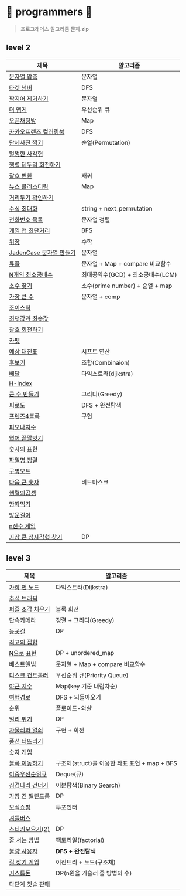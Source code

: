 # 🌼 programmers 🌼
> 프로그래머스 알고리즘 문제.zip

## level 2
|제목|알고리즘|
|---|---|
|[문자열 압축](https://github.com/Yuz-Algorithm-Learning/algorithm-learning/tree/main/programmers/level2/문자열압축)|문자열|
|[타겟 넘버](https://github.com/Yuz-Algorithm-Learning/algorithm-learning/tree/main/programmers/level2/타겟넘버)|DFS|
|[짝지어 제거하기](https://github.com/Yuz-Algorithm-Learning/algorithm-learning/tree/main/programmers/level2/짝지어제거하기)|문자열|
|[더 맵게](https://github.com/Yuz-Algorithm-Learning/algorithm-learning/tree/main/programmers/level2/더맵게)|우선순위 큐|
|[오픈채팅방](https://github.com/Yuz-Algorithm-Learning/algorithm-learning/tree/main/programmers/level2/오픈채팅방)|Map|
|[카카오프렌즈 컬러링북](https://github.com/Yuz-Algorithm-Learning/algorithm-learning/tree/main/programmers/level2/카카오프랜즈%20컬러링북)|DFS|
|[단체사진 찍기](https://github.com/Yuz-Algorithm-Learning/algorithm-learning/tree/main/programmers/level2/단체사진%20찍기)|순열(Permutation)|
|[멀쩡한 사각형](https://github.com/Yuz-Algorithm-Learning/algorithm-learning/tree/main/programmers/level2/멀쩡한%20사각형)|
|[행렬 테두리 회전하기](https://github.com/Yuz-Algorithm-Learning/algorithm-learning/tree/main/programmers/level2/행렬%20테두리%20회전하기)|
|[괄호 변환](https://github.com/Yuz-Algorithm-Learning/algorithm-learning/tree/main/programmers/level2/괄호%20변환)|재귀|
|[뉴스 클러스터링](https://github.com/Yuz-Algorithm-Learning/algorithm-learning/tree/main/programmers/level2/뉴스%20클러스터링)|Map|
|[거리두기 확인하기](https://github.com/Yuz-Algorithm-Learning/algorithm-learning/tree/main/programmers/level2/거리두기%20확인하기)|
|[수식 최대화](https://github.com/Yuz-Algorithm-Learning/algorithm-learning/tree/main/programmers/level2/수식%20최대화)|string + next_permutation|
|[전화번호 목록](https://github.com/Yuz-Algorithm-Learning/algorithm-learning/tree/main/programmers/level2/전화번호%20목록)|문자열 정렬|
|[게임 맵 최단거리](https://github.com/Yuz-Algorithm-Learning/algorithm-learning/tree/main/programmers/level2/게임%20맵%20최단거리)|BFS|
|[위장](https://github.com/Yuz-Algorithm-Learning/algorithm-learning/tree/main/programmers/level2/위장)|수학|
|[JadenCase 문자열 만들기](https://github.com/Yuz-Algorithm-Learning/algorithm-learning/tree/main/programmers/level2/JadenCase%20문자열%20만들기)|문자열|
|[튜플](https://github.com/Yuz-Algorithm-Learning/algorithm-learning/tree/main/programmers/level2/튜플)|문자열 + Map + compare 비교함수|
|[N개의 최소공배수](https://github.com/Yuz-Algorithm-Learning/algorithm-learning/tree/main/programmers/level2/N개의%20최소공배수)|최대공약수(GCD) + 최소공배수(LCM)|
|[소수 찾기](https://github.com/Yuz-Algorithm-Learning/algorithm-learning/tree/main/programmers/level2/소수%20찾기)|소수(prime number) + 순열 + map|
|[가장 큰 수](https://github.com/Yuz-Algorithm-Learning/algorithm-learning/tree/main/programmers/level2/가장%20큰%20수)|문자열 + comp|
|[조이스틱](https://github.com/Yuz-Algorithm-Learning/algorithm-learning/tree/main/programmers/level2/조이스틱)|
|[최댓값과 최솟값](https://github.com/Yuz-Algorithm-Learning/algorithm-learning/tree/main/programmers/level2/최댓값과%20최솟값)|
|[괄호 회전하기](https://github.com/Yuz-Algorithm-Learning/algorithm-learning/tree/main/programmers/level2/괄호%20회전하기)|
|[카펫](https://github.com/Yuz-Algorithm-Learning/algorithm-learning/tree/main/programmers/level2/카펫)|
|[예상 대진표](https://github.com/Yuz-Algorithm-Learning/algorithm-learning/tree/main/programmers/level2/예상%20대진표)|시프트 연산|
|[후보키](https://github.com/Yuz-Algorithm-Learning/algorithm-learning/tree/main/programmers/level2/후보키)|조합(Combinaion)|
|[배달](https://github.com/Yuz-Algorithm-Learning/algorithm-learning/tree/main/programmers/level2/배달)|다익스트라(dijkstra)|
|[H-Index](https://github.com/Yuz-Algorithm-Learning/algorithm-learning/tree/main/programmers/level2/H-Index)|
|[큰 수 만들기](https://github.com/Yuz-Algorithm-Learning/algorithm-learning/tree/main/programmers/level2/큰%20수%20만들기)|그리디(Greedy)|
|[피로도](https://github.com/Yuz-Algorithm-Learning/algorithm-learning/tree/main/programmers/level2/피로도)|DFS + 완전탐색|
|[프렌즈4블록](https://github.com/Yuz-Algorithm-Learning/algorithm-learning/tree/main/programmers/level2/프렌즈4블록)|구현|
|[피보나치수](https://github.com/Yuz-Algorithm-Learning/algorithm-learning/tree/main/programmers/level2/피보나치수)|
|[영어 끝말잇기](https://github.com/Yuz-Algorithm-Learning/algorithm-learning/tree/main/programmers/level2/영어%20끝말잇기)|
|[숫자의 표현](https://github.com/Yuz-Algorithm-Learning/algorithm-learning/tree/main/programmers/level2/숫자의%20표현)|
|[파일명 정렬](https://github.com/Yuz-Algorithm-Learning/algorithm-learning/tree/main/programmers/level2/파일명%20정렬)|
|[구명보트](https://github.com/Yuz-Algorithm-Learning/algorithm-learning/tree/main/programmers/level2/구명보트)|
|[다음 큰 숫자](https://github.com/Yuz-Algorithm-Learning/algorithm-learning/tree/main/programmers/level2/다음%20큰%20숫자)|비트마스크|
|[행렬의곱셈](https://github.com/Yuz-Algorithm-Learning/algorithm-learning/tree/main/programmers/level2/행렬의곱셈)|
|[땅따먹기](https://github.com/Yuz-Algorithm-Learning/algorithm-learning/tree/main/programmers/level2/땅따먹기)|
|[방문길이](https://github.com/Yuz-Algorithm-Learning/algorithm-learning/tree/main/programmers/level2/방문길이)|
|[n진수 게임](https://github.com/Yuz-Algorithm-Learning/algorithm-learning/tree/main/programmers/level2/n진수%20게임)|
|[가장 큰 정사각형 찾기](https://github.com/Yuz-Algorithm-Learning/algorithm-learning/tree/main/programmers/level2/가장%20큰%20정사각형%20찾기)|DP|


## level 3
|제목|알고리즘|
|---|---|
|[가장 먼 노드](https://github.com/Yuz-Algorithm-Learning/algorithm-learning/tree/main/programmers/level3/가장%20먼%20노드)|다익스트라(Dijkstra)|
|[추석 트래픽](https://github.com/Yuz-Algorithm-Learning/algorithm-learning/tree/main/programmers/level3/추석%20트래픽)|
|[퍼즐 조각 채우기](https://github.com/Yuz-Algorithm-Learning/algorithm-learning/tree/main/programmers/level3/퍼즐%20조각%20채우기)|블록 회전|
|[단속카메라](https://github.com/Yuz-Algorithm-Learning/algorithm-learning/tree/main/programmers/level3/단속카메라)|정렬 + 그리디(Greedy)|
|[등굣길](https://github.com/Yuz-Algorithm-Learning/algorithm-learning/tree/main/programmers/level3/등굣길)|DP|
|[최고의 집합](https://github.com/Yuz-Algorithm-Learning/algorithm-learning/tree/main/programmers/level3/최고의%20집합)|
|[N으로 표현](https://github.com/Yuz-Algorithm-Learning/algorithm-learning/tree/main/programmers/level3/N으로%20표현)|DP + unordered_map|
|[베스트앨범](https://github.com/Yuz-Algorithm-Learning/algorithm-learning/tree/main/programmers/level3/베스트앨범)|문자열 + Map + compare 비교함수|
|[디스크 컨트롤러](https://github.com/Yuz-Algorithm-Learning/algorithm-learning/tree/main/programmers/level3/디스크%20컨트롤러)|우선순위 큐(Priority Queue)|
|[야근 지수](https://github.com/Yuz-Algorithm-Learning/algorithm-learning/tree/main/programmers/level3/야근%20지수)|Map(key 기준 내림차순)|
|[여행경로](https://github.com/Yuz-Algorithm-Learning/algorithm-learning/tree/main/programmers/level3/여행경로)|DFS + 되돌아오기|
|[순위](https://github.com/Yuz-Algorithm-Learning/algorithm-learning/tree/main/programmers/level3/순위)|플로이드-와샬|
|[멀리 뛰기](https://github.com/Yuz-Algorithm-Learning/algorithm-learning/tree/main/programmers/level3/멀리%20뛰기)|DP|
|[자물쇠와 열쇠](https://github.com/Yuz-Algorithm-Learning/algorithm-learning/tree/main/programmers/level3/자물쇠와%20열쇠)|구현 + 회전|
|[풍선 터뜨리기](https://github.com/Yuz-Algorithm-Learning/algorithm-learning/tree/main/programmers/level3/풍선%20터뜨리기)|
|[숫자 게임](https://github.com/Yuz-Algorithm-Learning/algorithm-learning/tree/main/programmers/level3/숫자%20게임)|
|[블록 이동하기](https://github.com/Yuz-Algorithm-Learning/algorithm-learning/tree/main/programmers/level3/블록%20이동하기)|구조체(struct)를 이용한 좌표 표현 + map + BFS|
|[이중우선순위큐](https://github.com/Yuz-Algorithm-Learning/algorithm-learning/tree/main/programmers/level3/이중우선순위큐)|Deque(큐)|
|[징검다리 건너기](https://github.com/Yuz-Algorithm-Learning/algorithm-learning/tree/main/programmers/level3/징검다리%20건너기)|이분탐색(Binary Search)|
|[가장 긴 팰린드롬](https://github.com/Yuz-Algorithm-Learning/algorithm-learning/tree/main/programmers/level3/가장%20긴%20팰린드롬)|DP|
|[보석쇼핑](https://github.com/Yuz-Algorithm-Learning/algorithm-learning/tree/main/programmers/level3/보석쇼핑)|투포인터|
|[셔틀버스](https://github.com/Yuz-Algorithm-Learning/algorithm-learning/tree/main/programmers/level3/셔틀버스)|
|[스티커모으기(2)](https://github.com/Yuz-Algorithm-Learning/algorithm-learning/tree/main/programmers/level3/스티커모으기(2))|DP|
|[줄 서는 방법](https://github.com/Yuz-Algorithm-Learning/algorithm-learning/tree/main/programmers/level3/줄%20서는%20방법)|팩토리얼(factorial)|
|[불량 사용자](https://github.com/Yuz-Algorithm-Learning/algorithm-learning/tree/main/programmers/level3/불량%20사용자)|**DFS + 완전탐색**|
|[길 찾기 게임](https://github.com/Yuz-Algorithm-Learning/algorithm-learning/tree/main/programmers/level3/길%20찾기%20게임)|이진트리 + 노드(구조체)|
|[거스름돈](https://github.com/Yuz-Algorithm-Learning/algorithm-learning/tree/main/programmers/level3/거스름돈)|DP(n원을 거슬러 줄 방법의 수)|
|[다단계 칫솔 판매](https://github.com/Yuz-Algorithm-Learning/algorithm-learning/tree/main/programmers/level3/다단계%20칫솔%20판매)|